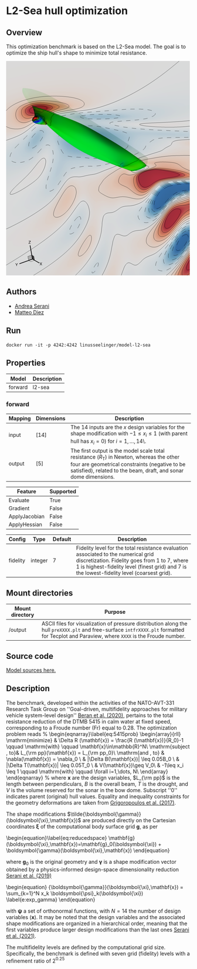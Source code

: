 # L2-Sea hull optimization

## Overview

This optimization benchmark is based on the L2-Sea model. The goal is to optimize the ship hull's shape to minimize total resistance.

![L2-Sea-Model](https://raw.githubusercontent.com/UM-Bridge/benchmarks/main/models/l2-sea/l2sea_example.png "DTMB 5415 view of the wave elevation pattern and pressure field on the hull surface")

## Authors
- [Andrea Serani](mailto:andrea.serani@cnr.it)
- [Matteo Diez](mailto:matteo.diez@cnr.it)

## Run
```
docker run -it -p 4242:4242 linusseelinger/model-l2-sea
```

## Properties

Model | Description
---|---
forward | l2-sea

### forward
Mapping | Dimensions | Description
---|---|---
input | [14] | The 14 inputs are the $x$ design variables for the shape modification with $-1\leq x_i \leq 1$  (with parent hull has $x_i = 0$) for $i=1,\dots,14$\\.
output | [5] | The first output is the model scale total resistance ($R_\mathrm{T}$) in Newton, whereas the other four are geometrical constraints (negative to be satisfied), related to the beam, draft, and sonar dome dimensions.

Feature | Supported
---|---
Evaluate | True
Gradient | False
ApplyJacobian | False
ApplyHessian | False

Config | Type | Default | Description
---|---|---|---
fidelity | integer | 7 | Fidelity level for the total resistance evaluation associated to the numerical grid discretization. Fidelity goes from 1 to 7, where 1 is highest-fidelity level (finest grid) and 7 is the lowest-fidelity level (coarsest grid).

## Mount directories
Mount directory | Purpose
---|---
/output | ASCII files for visualization of pressure distribution along the hull `preXXXX.plt` and free-surface `intfrXXXX.plt` formatted for Tecplot and Paraview, where `XXXX` is the Froude number.

## Source code

[Model sources here.](https://github.com/UM-Bridge/benchmarks/tree/main/models/l2-sea)

## Description

The benchmark, developed within the activities of the NATO-AVT-331 Research Task Group on ''Goal-driven, multifidelity approaches for military vehicle system-level design'' [Beran et al. (2020)](https://doi.org/10.2514/6.2020-3158), pertains to the total resistance reduction of the DTMB 5415 in calm water at fixed speed, corresponding to a Froude number (Fr) equal to 0.28. The optimization problem reads
%
\begin{eqnarray}\label{eq:5415prob}
    \begin{array}{rll}
        \mathrm{minimize}      & \Delta R (\mathbf{x}) = \frac{R (\mathbf{x})}{R_0}-1  \qquad \mathrm{with} \qquad \mathbf{x}\in\mathbb{R}^N\\
        \mathrm{subject \,  to}& L_{\rm pp}(\mathbf{x}) = L_{\rm pp_0}\\
        \mathrm{and \, to}     & \nabla(\mathbf{x}) = \nabla_0 \\
        & |\Delta B(\mathbf{x})| \leq 0.05B_0 \\
        & |\Delta T(\mathbf{x})| \leq 0.05T_0 \\
        & V(\mathbf{x})\geq V_0\\
        & -1\leq x_i \leq 1 \qquad \mathrm{with} \qquad \forall i=1,\dots, N\\
    \end{array}
\end{eqnarray}
%
where $\mathbf{x}$ are the design variables, $L_{\rm pp}$ is the length between perpendiculars, $B$ is the overall beam, $T$ is the drought, and $V$ is the volume reserved for the sonar in the bow dome. Subscript ''0'' indicates parent (original) hull values. Equality and inequality constraints for the geometry deformations are taken from [Grigoropoulos et al. (2017)](https://www.researchgate.net/publication/316941318_Mission-based_hull_form_and_propeller_optimization_of_a_transom_stern_destroyer_for_best_performance_in_the_sea_environment).

The shape modifications $\tilde{\boldsymbol{\gamma}}(\boldsymbol{\xi},\mathbf{x})$ are produced directly on the Cartesian coordinates $\boldsymbol{\xi}$ of the computational body surface grid $\mathbf{g}$, as per

\begin{equation}\label{eq:reducedspace}
    \mathbf{g}(\boldsymbol{\xi},\mathbf{x})=\mathbf{g}_0(\boldsymbol{\xi}) + \boldsymbol{\gamma}(\boldsymbol{\xi},\mathbf{x})
\end{equation}

where $\mathbf{g}_0$ is the original geometry and $\boldsymbol{\gamma}$ is a shape modification vector obtained by a physics-informed design-space dimensionality reduction [Serani et al. (2019)](https://doi.org/10.2514/6.2019-2218)

\begin{equation}
    {\boldsymbol{\gamma}}(\boldsymbol{\xi},\mathbf{x}) = \sum_{k=1}^N x_k \boldsymbol{\psi}_k(\boldsymbol{\xi})
    \label{e:exp_gamma}
\end{equation}

with $\boldsymbol{\psi}$ a set of orthonormal functions, with $N=14$ the number of design variables ($\mathbf{x}$). It may be noted that the design variables and the associated shape modifications are organized in a hierarchical order, meaning that the first variables produce larger design modifications than the last ones [Serani et al. (2021)](https://link.springer.com/article/10.1007/s00366-021-01375-x).

The multifidelity levels are defined by the computational grid size. Specifically, the benchmark is defined with seven grid (fidelity) levels with a refinement ratio of 2$^{0.25}$

